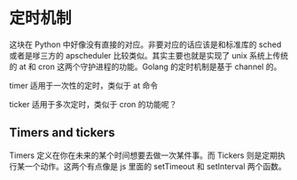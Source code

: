 # 定时机制

这块在 Python 中好像没有直接的对应。非要对应的话应该是和标准库的 sched 或者是嗲三方的 apscheduler 比较类似。其实主要也就是实现了 unix 系统上传统的 at 和 cron 这两个守护进程的功能。Golang 的定时机制是基于 channel 的。

timer 适用于一次性的定时，类似于 at 命令

ticker 适用于多次定时，类似于 cron 的功能呢？

## Timers and tickers

Timers 定义在你在未来的某个时间想要去做一次某件事。而 Tickers 则是定期执行某一个动作。这两个有点像是 js 里面的 setTimeout 和 setInterval 两个函数。